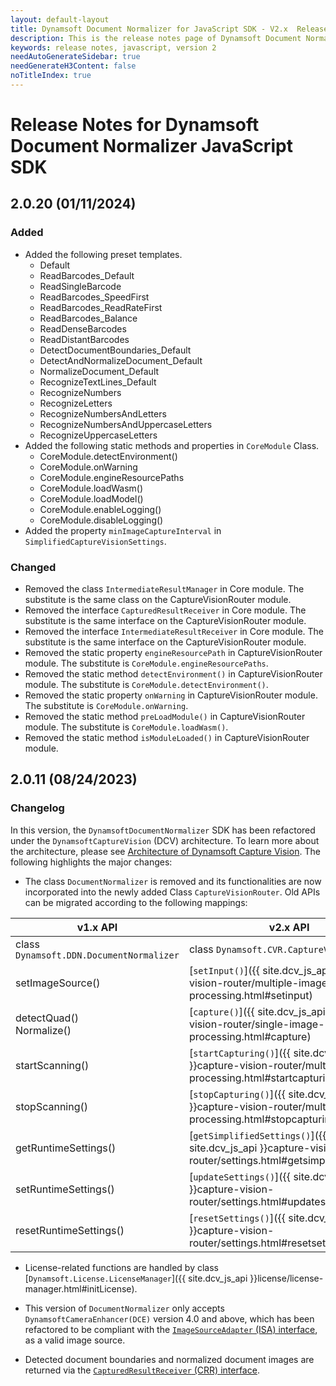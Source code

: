 ```yaml
---
layout: default-layout
title: Dynamsoft Document Normalizer for JavaScript SDK - V2.x  Release Notes
description: This is the release notes page of Dynamsoft Document Normalizer for JavaScript SDK v2.0.11.
keywords: release notes, javascript, version 2
needAutoGenerateSidebar: true
needGenerateH3Content: false
noTitleIndex: true
---
```


# Release Notes for Dynamsoft Document Normalizer JavaScript SDK

## 2.0.20 (01/11/2024)

### Added

* Added the following preset templates.
  * Default
  * ReadBarcodes_Default
  * ReadSingleBarcode
  * ReadBarcodes_SpeedFirst
  * ReadBarcodes_ReadRateFirst
  * ReadBarcodes_Balance
  * ReadDenseBarcodes
  * ReadDistantBarcodes
  * DetectDocumentBoundaries_Default
  * DetectAndNormalizeDocument_Default
  * NormalizeDocument_Default
  * RecognizeTextLines_Default
  * RecognizeNumbers
  * RecognizeLetters
  * RecognizeNumbersAndLetters
  * RecognizeNumbersAndUppercaseLetters
  * RecognizeUppercaseLetters
* Added the following static methods and properties in `CoreModule` Class.
  * CoreModule.detectEnvironment()
  * CoreModule.onWarning
  * CoreModule.engineResourcePaths
  * CoreModule.loadWasm()
  * CoreModule.loadModel()
  * CoreModule.enableLogging()
  * CoreModule.disableLogging()
* Added the property `minImageCaptureInterval` in `SimplifiedCaptureVisionSettings`.

### Changed

* Removed the class `IntermediateResultManager` in Core module. The substitute is the same class on the CaptureVisionRouter module.
* Removed the interface `CapturedResultReceiver` in Core module. The substitute is the same interface on the CaptureVisionRouter module.
* Removed the interface `IntermediateResultReceiver` in Core module. The substitute is the same interface on the CaptureVisionRouter module.
* Removed the static property `engineResourcePath` in CaptureVisionRouter module. The substitute is `CoreModule.engineResourcePaths`.
* Removed the static method `detectEnvironment()` in CaptureVisionRouter module. The substitute is `CoreModule.detectEnvironment()`.
* Removed the static property `onWarning` in CaptureVisionRouter module. The substitute is `CoreModule.onWarning`.
* Removed the static method `preLoadModule()` in CaptureVisionRouter module. The substitute is `CoreModule.loadWasm()`.
* Removed the static method `isModuleLoaded()` in CaptureVisionRouter module.

## 2.0.11 (08/24/2023)

### Changelog

In this version, the `DynamsoftDocumentNormalizer` SDK has been refactored under the `DynamsoftCaptureVision` (DCV) architecture. To learn more about the architecture, please see [Architecture of Dynamsoft Capture Vision](https://www.dynamsoft.com/capture-vision/docs/core/architecture/). The following highlights the major changes:

* The class `DocumentNormalizer` is removed and its functionalities are now incorporated into the newly added Class `CaptureVisionRouter`. Old APIs can be migrated according to the following mappings:

| v1.x API                                 | v2.x API                                                                                                       |
| ---------------------------------------- | -------------------------------------------------------------------------------------------------------------- |
| class `Dynamsoft.DDN.DocumentNormalizer` | class `Dynamsoft.CVR.CaptureVisionRouter`                                                                      |
| setImageSource()                         | [`setInput()`]({{ site.dcv_js_api }}capture-vision-router/multiple-image-processing.html#setinput)             |
| detectQuad()<br>Normalize()              | [`capture()`]({{ site.dcv_js_api }}capture-vision-router/single-image-processing.html#capture)                 |
| startScanning()                          | [`startCapturing()`]({{ site.dcv_js_api }}capture-vision-router/multiple-image-processing.html#startcapturing) |
| stopScanning()                           | [`stopCapturing()`]({{ site.dcv_js_api }}capture-vision-router/multiple-image-processing.html#stopcapturing)   |
| getRuntimeSettings()                     | [`getSimplifiedSettings()`]({{ site.dcv_js_api }}capture-vision-router/settings.html#getsimplifiedsettings)    |
| setRuntimeSettings()                     | [`updateSettings()`]({{ site.dcv_js_api }}capture-vision-router/settings.html#updatesettings)                  |
| resetRuntimeSettings()                   | [`resetSettings()`]({{ site.dcv_js_api }}capture-vision-router/settings.html#resetsettings)                    |

* License-related functions are handled by class [`Dynamsoft.License.LicenseManager`]({{ site.dcv_js_api }}license/license-manager.html#initLicense).

* This version of `DocumentNormalizer` only accepts `DynamsoftCameraEnhancer(DCE)` version 4.0 and above, which has been refactored to be compliant with the [`ImageSourceAdapter` (ISA) interface](https://www.dynamsoft.com/capture-vision/docs/core/architecture/input.html#image-source-adapter), as a valid image source.

* Detected document boundaries and normalized document images are returned via the [`CapturedResultReceiver` (CRR) interface](https://www.dynamsoft.com/capture-vision/docs/core/architecture/output.html#captured-result-receiver).
